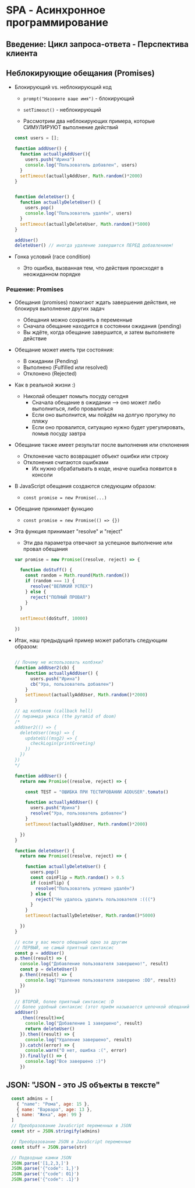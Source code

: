 # SPA - Асинхронное программирование

## Введение: Цикл запроса-ответа - Перспектива клиента

## Неблокирующие обещания (Promises)

- Блокирующий vs. неблокирующий код
  - `prompt("Назовите ваше имя")` - блокирующий
  - `setTimeout()` - неблокирующий

  - Рассмотрим два неблокирующих примера, которые СИМУЛИРУЮТ выполнение действий
  ```js
  const users = [];

  function addUser() {
    function actuallyAddUser(){
      users.push("Ирина")
      console.log("Пользователь добавлен", users)
    }
    setTimeout(actuallyAddUser, Math.random()*2000)
  }


  function deleteUser() {
    function actuallyDeleteUser() {
      users.pop()
      console.log("Пользователь удалён", users)
    }
    setTimeout(actuallyDeleteUser, Math.random()*5000)
  }

  addUser()
  deleteUser() // иногда удаление завершится ПЕРЕД добавлением!
  ```

- Гонка условий (race condition)
  - Это ошибка, вызванная тем, что действия происходят в неожиданном порядке

### Решение: Promises

- Обещания (promises) помогают ждать завершения действия, не блокируя выполнение других задач
  - Обещания можно сохранять в переменные
  - Сначала обещание находится в состоянии ожидания (pending)
  - Вы ждёте, когда обещание завершится, и затем выполняете действие

- Обещание может иметь три состояния:
  - В ожидании (Pending)
  - Выполнено (Fulfilled или resolved)
  - Отклонено (Rejected)

- Как в реальной жизни :)
  - Николай обещает помыть посуду сегодня
    - Сначала обещание в ожидании --> оно может либо выполниться, либо провалиться
    - Если оно выполнится, мы пойдём на долгую прогулку по пляжу
    - Если оно провалится, ситуацию нужно будет урегулировать, помыв посуду завтра

- Обещание также имеет результат после выполнения или отклонения
  - Отклонение часто возвращает объект ошибки или строку
  - Отклонения считаются ошибками
    - Их нужно обрабатывать в коде, иначе ошибка появится в консоли

- В JavaScript обещания создаются следующим образом:
  - `const promise = new Promise(...)`

- Обещание принимает функцию
  - `const promise = new Promise(() => {})`

- Эта функция принимает "resolve" и "reject"
  - Эти два параметра отвечают за успешное выполнение или провал обещания

  ```js
  var promise = new Promise((resolve, reject) => {

    function doStuff() {
      const random = Math.round(Math.random())
      if (random === 1) {
        resolve("ВЕЛИКИЙ УСПЕХ")
      } else {
        reject("ПОЛНЫЙ ПРОВАЛ")
      }
    }

    setTimeout(doStuff, 10000)

  })
  ```

- Итак, наш предыдущий пример может работать следующим образом:

  ```js

  // Почему не использовать колбэки?
  function addUser2(cb) {
      function actuallyAddUser() {
        users.push("Ирина")
        cb("Ура, пользователь добавлен")
      }
      setTimeout(actuallyAddUser, Math.random()*2000)
  }

  // ад колбэков (callback hell)
  // пирамида ужаса (the pyramid of doom)
  /*
  addUser2(() => { 
    deleteUser((msg) => {
      updateUi((msg2) => {
        checkLogin(printGreeting)
      })
    }) 
  })
  */

  function addUser() {
    return new Promise((resolve, reject) => {

      const TEST = "ОШИБКА ПРИ ТЕСТИРОВАНИИ ADDUSER".tomato()

      function actuallyAddUser() {
        users.push("Ирина")
        resolve("Ура, пользователь добавлен")
      }
      setTimeout(actuallyAddUser, Math.random()*2000)

    })
  }

  function deleteUser() {
    return new Promise((resolve, reject) => {

      function actuallyDeleteUser() {
        users.pop()
        const coinFlip = Math.random() > 0.5
        if (coinFlip) {
          resolve("Пользователь успешно удалён")
        } else {
          reject("Не удалось удалить пользователя :(((")
        }
      }
      setTimeout(actuallyDeleteUser, Math.random()*5000)

    })
  }

  // если у вас много обещаний одно за другим
  // ПЕРВЫЙ, не самый приятный синтаксис
  const p = addUser()
  p.then((result) => {
    console.log("Добавление пользователя завершено!", result)
    const p = deleteUser()
    p.then((result) => {
      console.log("Удаление пользователя завершено :DD", result)
    })
  })

  // ВТОРОЙ, более приятный синтаксис :D
  // Более удобный синтаксис (этот приём называется цепочкой обещаний)
  addUser()
    .then((result)=>{
      console.log("Добавление 1 завершено", result)
      return deleteUser()
    }).then((result) => {
      console.log("Удаление завершено", result)
    }).catch((error) => {
      console.warn("О нет, ошибка :(", error)
    }).finally(() => {
      console.log("Все завершено :)")
    })
  ```

## JSON: "JSON - это JS объекты в тексте"

```js
  const admins = [
    { "name": "Рома", age: 15 },
    { name: "Варвара", age: 13 },
    { name: "Жека", age: 99 }
  ]
  // Преобразование JavaScript переменных в JSON
  const str = JSON.stringify(admins)

  // Преобразование JSON в JavaScript переменные
  const stuff = JSON.parse(str)

  // Подводные камни JSON
  JSON.parse('[1,2,3,]')
  JSON.parse('{"code": 1,}')
  JSON.parse('{"code": 01}')
  JSON.parse('{"code": .1}')
```